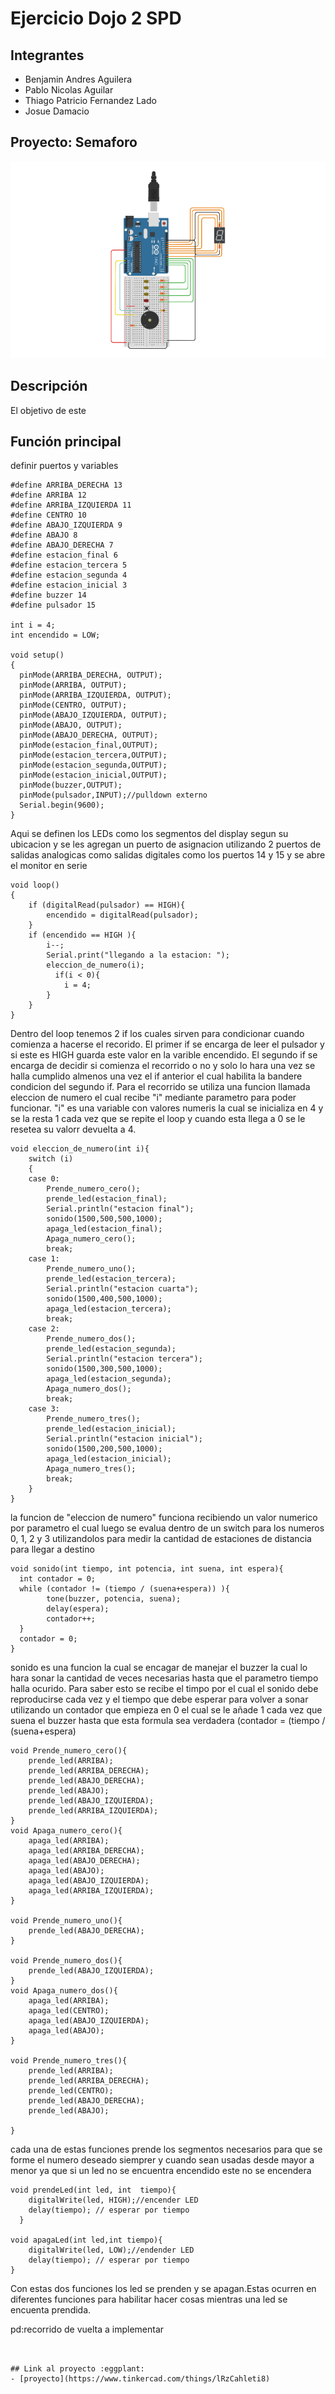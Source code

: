 # Ejercicio Dojo 2 SPD

## Integrantes 
- Benjamin Andres Aguilera
- Pablo Nicolas Aguilar
- Thiago Patricio Fernandez Lado
- Josue Damacio



## Proyecto: Semaforo
![Tinkercad](./img/image.png)


## Descripción
El objetivo de este 

## Función principal
definir puertos y variables
~~~
#define	ARRIBA_DERECHA 13
#define ARRIBA 12
#define ARRIBA_IZQUIERDA 11
#define CENTRO 10
#define ABAJO_IZQUIERDA 9
#define ABAJO 8
#define ABAJO_DERECHA 7
#define estacion_final 6
#define estacion_tercera 5
#define estacion_segunda 4
#define estacion_inicial 3
#define buzzer 14
#define pulsador 15

int i = 4;
int encendido = LOW;

void setup()
{
  pinMode(ARRIBA_DERECHA, OUTPUT);
  pinMode(ARRIBA, OUTPUT);
  pinMode(ARRIBA_IZQUIERDA, OUTPUT);
  pinMode(CENTRO, OUTPUT);
  pinMode(ABAJO_IZQUIERDA, OUTPUT);
  pinMode(ABAJO, OUTPUT);
  pinMode(ABAJO_DERECHA, OUTPUT);
  pinMode(estacion_final,OUTPUT);
  pinMode(estacion_tercera,OUTPUT);
  pinMode(estacion_segunda,OUTPUT);
  pinMode(estacion_inicial,OUTPUT);
  pinMode(buzzer,OUTPUT);
  pinMode(pulsador,INPUT);//pulldown externo
  Serial.begin(9600);
}
~~~

Aqui se definen los LEDs como los segmentos del display segun su ubicacion y se les agregan un puerto de asignacion utilizando 2 puertos de salidas analogicas como salidas digitales como los puertos 14 y 15 y se abre el monitor en serie
~~~
void loop()
{	
    if (digitalRead(pulsador) == HIGH){
  	    encendido = digitalRead(pulsador);
    }
    if (encendido == HIGH ){
        i--;
        Serial.print("llegando a la estacion: ");
  	    eleccion_de_numero(i);
	      if(i < 0){
            i = 4;
        }
    }
}
~~~
Dentro del loop tenemos 2 if los cuales sirven para condicionar cuando comienza a hacerse el recorido. El primer if se encarga de leer el pulsador y si este es HIGH guarda este valor en la varible encendido. El segundo if se encarga de decidir si comienza el recorrido o no y solo lo hara una vez se halla cumplido almenos una vez el if anterior el cual habilita la bandere condicion del segundo if.
Para el recorrido se utiliza una funcion llamada eleccion de numero el cual recibe "i"  mediante parametro para poder funcionar. "i" es una variable con valores numeris la cual se inicializa en 4 y se la resta 1 cada vez que se repite el loop y cuando esta llega a 0 se le resetea su valorr devuelta a 4.

~~~
void eleccion_de_numero(int i){
    switch (i)
    {
    case 0:
        Prende_numero_cero();
        prende_led(estacion_final);
        Serial.println("estacion final");
        sonido(1500,500,500,1000);
        apaga_led(estacion_final);
        Apaga_numero_cero();
        break;
    case 1:
        Prende_numero_uno();
        prende_led(estacion_tercera);
        Serial.println("estacion cuarta");
        sonido(1500,400,500,1000);
        apaga_led(estacion_tercera);
        break;
    case 2:
        Prende_numero_dos();
        prende_led(estacion_segunda);
        Serial.println("estacion tercera");
        sonido(1500,300,500,1000);
        apaga_led(estacion_segunda);
        Apaga_numero_dos();
        break;
    case 3:
        Prende_numero_tres();
        prende_led(estacion_inicial);
        Serial.println("estacion inicial");
        sonido(1500,200,500,1000);
        apaga_led(estacion_inicial);
        Apaga_numero_tres();
        break;
    }
}
~~~
la funcion de "eleccion de numero" funciona recibiendo un valor numerico por parametro el cual luego se evalua dentro de un switch para los numeros 0, 1, 2 y 3 utilizandolos para medir la cantidad de estaciones de distancia para llegar a destino 
~~~
void sonido(int tiempo, int potencia, int suena, int espera){
  int contador = 0;
  while (contador != (tiempo / (suena+espera)) ){
  		tone(buzzer, potencia, suena);
  		delay(espera);
  		contador++;
  }
  contador = 0;
}
~~~
sonido es una funcion la cual se encagar de manejar el buzzer la cual lo hara sonar la cantidad de veces necesarias hasta que el parametro tiempo halla ocurido. Para saber esto se recibe el timpo por el cual el sonido debe reproducirse cada vez y el tiempo que debe esperar para volver a sonar utilizando un contador que empieza en 0 el cual se le añade 1 cada vez que suena el buzzer hasta que esta formula sea verdadera (contador = (tiempo / (suena+espera)
~~~
void Prende_numero_cero(){
  	prende_led(ARRIBA);
    prende_led(ARRIBA_DERECHA);
    prende_led(ABAJO_DERECHA);
    prende_led(ABAJO);
    prende_led(ABAJO_IZQUIERDA);
    prende_led(ARRIBA_IZQUIERDA);
}
void Apaga_numero_cero(){
  	apaga_led(ARRIBA);
  	apaga_led(ARRIBA_DERECHA);
  	apaga_led(ABAJO_DERECHA);
  	apaga_led(ABAJO);
  	apaga_led(ABAJO_IZQUIERDA);
  	apaga_led(ARRIBA_IZQUIERDA);
}

void Prende_numero_uno(){
    prende_led(ABAJO_DERECHA); 
}

void Prende_numero_dos(){
    prende_led(ABAJO_IZQUIERDA);
}
void Apaga_numero_dos(){
    apaga_led(ARRIBA);
    apaga_led(CENTRO);
    apaga_led(ABAJO_IZQUIERDA);
    apaga_led(ABAJO); 
}

void Prende_numero_tres(){
    prende_led(ARRIBA);
    prende_led(ARRIBA_DERECHA);
    prende_led(CENTRO);
    prende_led(ABAJO_DERECHA);
    prende_led(ABAJO);
 
}
~~~
cada una de estas funciones prende los segmentos necesarios para que se forme el numero deseado siemprer y cuando sean usadas desde mayor a menor ya que si un led no se encuentra encendido este no se encendera
~~~
void prendeLed(int led, int  tiempo){  	
	digitalWrite(led, HIGH);//encender LED
  	delay(tiempo); // esperar por tiempo
  }

void apagaLed(int led,int tiempo){
  	digitalWrite(led, LOW);//endender LED
    delay(tiempo); // esperar por tiempo
}
~~~
Con estas dos funciones los led se prenden y se apagan.Estas ocurren en diferentes funciones para habilitar hacer cosas mientras una led se encuenta prendida.



pd:recorrido de vuelta a implementar
~~~


## Link al proyecto :eggplant:
- [proyecto](https://www.tinkercad.com/things/lRzCahleti8)




